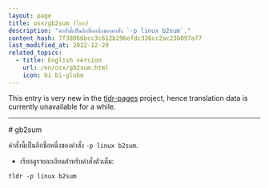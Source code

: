 ```yaml
---
layout: page
title: osx/gb2sum (ไทย)
description: "คำสั่งนี้เป็นอีกชื่อหนึ่งของคำสั่ง `-p linux b2sum`."
content_hash: 7f38066bcc3c612b296efdc336cc2ac23b097a77
last_modified_at: 2022-12-29
related_topics:
  - title: English version
    url: /en/osx/gb2sum.html
    icon: bi bi-globe
---
```


This entry is very new in the [tldr-pages](https://github.com/tldr-pages/tldr) project, hence translation data is currently unavailable for a while.

<hr># gb2sum

คำสั่งนี้เป็นอีกชื่อหนึ่งของคำสั่ง `-p linux b2sum`.

- เรียกดูรายละเอียดสำหรับคำสั่งตัวเต็ม:

`tldr -p linux b2sum`
